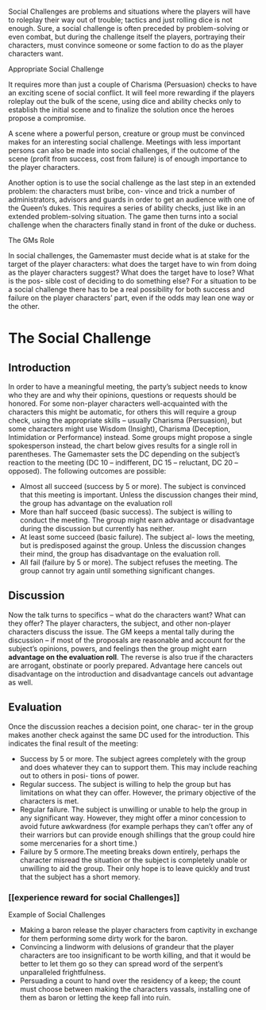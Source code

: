Social Challenges
are problems and situations where the players will have to roleplay their way out of trouble; tactics and just rolling dice is not enough. Sure, a social challenge is often preceded by problem-solving or even combat, but during the challenge itself the players, portraying their characters, must convince someone or some faction to do as the player characters want.

Appropriate Social Challenge

It requires more than just a couple of Charisma (Persuasion) checks to have an exciting scene of social conflict. It will feel more rewarding if the players roleplay out the bulk of the scene, using dice and ability checks only to establish the initial scene and to finalize the solution once the heroes propose a compromise.

A scene where a powerful person, creature or group must be convinced makes for an interesting social challenge. Meetings with less important persons can also be made into social challenges, if the outcome of the scene (profit from success, cost from failure) is of enough importance to the player characters.

Another option is to use the social challenge as the last step in an extended problem: the characters must bribe, con- vince and trick a number of administrators, advisors and guards in order to get an audience with one of the Queen’s dukes. This requires a series of ability checks, just like in an extended problem-solving situation. The game then turns into a social challenge when the characters finally stand in front of the duke or duchess.

The GMs Role

In social challenges, the Gamemaster must decide what is at stake for the target of the player characters: what does the target have to win from doing as the player characters suggest? What does the target have to lose? What is the pos- sible cost of deciding to do something else? For a situation to be a social challenge there has to be a real possibility for both success and failure on the player characters’ part, even if the odds may lean one way or the other.


# The Social Challenge

## Introduction

In order to have a meaningful meeting, the party’s subject needs to know who they are and why their opinions, questions or requests should be honored. For some non-player characters well-acquainted with the characters this might be automatic, for others this will require a group check, using the appropriate skills – usually Charisma (Persuasion), but some characters might use Wisdom (Insight), Charisma (Deception, Intimidation or Performance) instead. Some groups might propose a single spokesperson instead, the chart below gives results for a single roll in parentheses. The Gamemaster sets the DC depending on the subject’s reaction to the meeting (DC 10 – indifferent, DC 15 – reluctant, DC 20 – opposed). The following outcomes are possible:
- Almost all succeed (success by 5 or more). The subject is convinced that this meeting is important. Unless the discussion changes their mind, the group has advantage on the evaluation roll
- More than half succeed (basic success). The subject is willing to conduct the meeting. The group might earn advantage or disadvantage during the discussion but currently has neither.
- At least some succeed (basic failure). The subject al- lows the meeting, but is predisposed against the group. Unless the discussion changes their mind, the group has disadvantage on the evaluation roll.
- All fail (failure by 5 or more). The subject refuses the meeting. The group cannot try again until something significant changes.

## Discussion

Now the talk turns to specifics – what do the characters want? What can they offer? The player characters, the subject, and other non-player characters discuss the issue. The GM keeps a mental tally during the discussion – if most of the proposals are reasonable and account for the subject’s opinions, powers, and feelings then the group might earn **advantage on the evaluation roll**. The reverse is also true if the characters are arrogant, obstinate or poorly prepared. Advantage here cancels out disadvantage on the introduction and disadvantage cancels out advantage as well.


## Evaluation
Once the discussion reaches a decision point, one charac- ter in the group makes another check against the same DC used for the introduction. This indicates the final result of the meeting:
- Success by 5 or more. The subject agrees completely with the group and does whatever they can to support them. This may include reaching out to others in posi- tions of power.
- Regular success. The subject is willing to help the group but has limitations on what they can offer. However, the primary objective of the characters is met.
- Regular failure. The subject is unwilling or unable to help the group in any significant way. However, they might offer a minor concession to avoid future awkwardness (for example perhaps they can’t offer any of their warriors but can provide enough shillings that the group could hire some mercenaries for a short time.)
- Failure by 5 ormore.The meeting breaks down entirely, perhaps the character misread the situation or the subject is completely unable or unwilling to aid the group. Their only hope is to leave quickly and trust that the subject has a short memory.

### [[experience reward for social Challenges]]



Example of Social Challenges

-   Making a baron release the player characters from captivity in exchange for them performing some dirty work for the baron.
-   Convincing a lindworm with delusions of grandeur that the player characters are too insignificant to be worth killing, and that it would be better to let them go so they can spread word of the serpent’s unparalleled frightfulness.
-   Persuading a count to hand over the residency of a keep; the count must choose between making the characters vassals, installing one of them as baron or letting the keep fall into ruin.